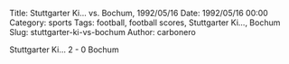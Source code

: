 Title: Stuttgarter Ki… vs. Bochum, 1992/05/16
Date: 1992/05/16 00:00
Category: sports
Tags: football, football scores, Stuttgarter Ki…, Bochum
Slug: stuttgarter-ki-vs-bochum
Author: carbonero


Stuttgarter Ki… 2 - 0 Bochum
